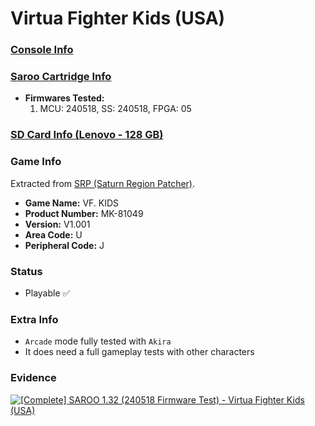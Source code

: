 # Virtua Fighter Kids (USA)

### [Console Info](../../../../Info/Consoles/VA13/README.md)

### [Saroo Cartridge Info](../../../../Info/Cartridges/RetroGameParadiseStore/1.32F/README.md)

- <b>Firmwares Tested:</b>
  1. MCU: 240518, SS: 240518, FPGA: 05

### [SD Card Info (Lenovo - 128 GB)](../../../../Info/SdCards/Lenovo/128GB/README.md)

### Game Info

Extracted from [SRP (Saturn Region Patcher)](https://segaxtreme.net/resources/saturn-region-patcher.81/download).

- <b>Game Name:</b> VF. KIDS
- <b>Product Number:</b> MK-81049
- <b>Version:</b> V1.001
- <b>Area Code:</b> U
- <b>Peripheral Code:</b> J

### Status

- Playable :white_check_mark:

### Extra Info

- `Arcade` mode fully tested with `Akira`
- It does need a full gameplay tests with other characters

### Evidence

[![[Complete] SAROO 1.32 (240518 Firmware Test) - Virtua Fighter Kids (USA)](https://img.youtube.com/vi/Z3if4Bss-vI/0.jpg)](https://www.youtube.com/watch?v=Z3if4Bss-vI)
